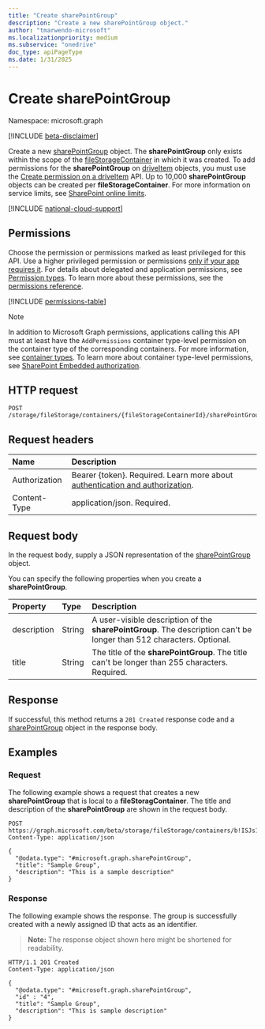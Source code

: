 ```yaml
---
title: "Create sharePointGroup"
description: "Create a new sharePointGroup object."
author: "tmarwendo-microsoft"
ms.localizationpriority: medium
ms.subservice: "onedrive"
doc_type: apiPageType
ms.date: 1/31/2025
---
```


# Create sharePointGroup

Namespace: microsoft.graph

[!INCLUDE [beta-disclaimer](../../includes/beta-disclaimer.md)]

Create a new [sharePointGroup](../resources/sharepointgroup.md) object. The **sharePointGroup** only exists within the scope of the [fileStorageContainer](../resources/filestoragecontainer.md) in which it was created. To add permissions for the **sharePointGroup** on [driveItem](../resources/driveitem.md) objects, you must use the [Create permission on a driveItem](./driveitem-post-permissions.md) API. Up to 10,000 **sharePointGroup** objects can be created per **fileStorageContainer**. For more information on service limits, see [SharePoint online limits](/office365/servicedescriptions/sharepoint-online-service-description/sharepoint-online-limits#sharepoint-groups).

[!INCLUDE [national-cloud-support](../../includes/global-only.md)]

## Permissions

Choose the permission or permissions marked as least privileged for this API. Use a higher privileged permission or permissions [only if your app requires it](/graph/permissions-overview#best-practices-for-using-microsoft-graph-permissions). For details about delegated and application permissions, see [Permission types](/graph/permissions-overview#permission-types). To learn more about these permissions, see the [permissions reference](/graph/permissions-reference).

<!-- {
  "blockType": "permissions",
  "name": "filestoragecontainer-post-sharepointgroups-permissions"
}
-->

[!INCLUDE [permissions-table](../includes/permissions/filestoragecontainer-post-sharepointgroups-permissions.md)]

> [!NOTE]
> In addition to Microsoft Graph permissions, applications calling this API must at least have the `AddPermissions` container type-level permission on the container type of the corresponding containers. For more information, see [container types](/sharepoint/dev/embedded/concepts/app-concepts/containertypes). To learn more about container type-level permissions, see [SharePoint Embedded authorization](/sharepoint/dev/embedded/concepts/app-concepts/auth#authorization).

## HTTP request

<!-- {
  "blockType": "ignored"
}
-->
``` http
POST /storage/fileStorage/containers/{fileStorageContainerId}/sharePointGroups
```

## Request headers

|Name|Description|
|:---|:---|
|Authorization|Bearer {token}. Required. Learn more about [authentication and authorization](/graph/auth/auth-concepts).|
|Content-Type|application/json. Required.|

## Request body

In the request body, supply a JSON representation of the [sharePointGroup](../resources/sharepointgroup.md) object.

You can specify the following properties when you create a **sharePointGroup**.

|Property|Type|Description|
|:---|:---|:---|
|description|String|A user-visible description of the **sharePointGroup**. The description can't be longer than 512 characters. Optional.|
|title|String|The title of the **sharePointGroup**. The title can't be longer than 255 characters. Required.|

## Response

If successful, this method returns a `201 Created` response code and a [sharePointGroup](../resources/sharepointgroup.md) object in the response body.

## Examples

### Request

The following example shows a request that creates a new **sharePointGroup** that is local to a **fileStoragContainer**. The title and description of the **sharePointGroup** are shown in the request body.

<!-- {
  "blockType": "request",
  "name": "create_sharePointGroup",
  "@odata.type": "microsoft.graph.sharePointGroup"
} -->
``` http
POST https://graph.microsoft.com/beta/storage/fileStorage/containers/b!ISJs1WRro0y0EWgkUYcktDa0mE8zSlFEqFzqRn70Zwp1CEtDEBZgQICPkRbil_5Z/sharePointGroups
Content-Type: application/json

{
  "@odata.type": "#microsoft.graph.sharePointGroup",
  "title": "Sample Group",
  "description": "This is a sample description"
}
```

### Response

The following example shows the response. The group is successfully created with a newly assigned ID that acts as an identifier.

>**Note:** The response object shown here might be shortened for readability.

<!-- {
  "blockType": "response",
  "truncated": true,
  "@odata.type": "microsoft.graph.sharePointGroup"
} -->
``` http
HTTP/1.1 201 Created
Content-Type: application/json

{
  "@odata.type": "#microsoft.graph.sharePointGroup",
  "id" : "4",
  "title": "Sample Group",
  "description": "This is sample description"
}
```
